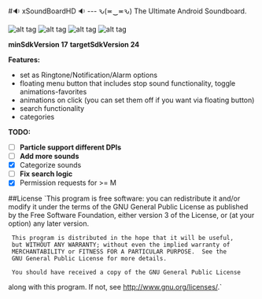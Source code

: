 #:sound: xSoundBoardHD :sound: --- ԅ(≖‿≖ԅ)
The Ultimate Android Soundboard.

![alt tag](https://raw.githubusercontent.com/xtonousou/xSoundBoardHD/master/preview/scr-a.jpg)
![alt tag](https://raw.githubusercontent.com/xtonousou/xSoundBoardHD/master/preview/scr-b.jpg)
![alt tag](https://raw.githubusercontent.com/xtonousou/xSoundBoardHD/master/preview/scr-c.jpg)
![alt tag](https://raw.githubusercontent.com/xtonousou/xSoundBoardHD/master/preview/scr-d.jpg)

**minSdkVersion 17**
**targetSdkVersion 24**

**Features:**
* set as Ringtone/Notification/Alarm options
* floating menu button that includes stop sound functionality, toggle animations-favorites
* animations on click (you can set them off if you want via floating button)
* search functionality
* categories

**TODO:**
- [ ] **Particle support different DPIs**
- [ ] **Add more sounds**
- [X] Categorize sounds
- [ ] **Fix search logic**
- [X] Permission requests for >= M

##License
`This program is free software: you can redistribute it and/or modify
     it under the terms of the GNU General Public License as published by
     the Free Software Foundation, either version 3 of the License, or
     (at your option) any later version.
 
     This program is distributed in the hope that it will be useful,
     but WITHOUT ANY WARRANTY; without even the implied warranty of
     MERCHANTABILITY or FITNESS FOR A PARTICULAR PURPOSE.  See the
     GNU General Public License for more details.
 
     You should have received a copy of the GNU General Public License
 along with this program. If not, see <http://www.gnu.org/licenses/>.`
